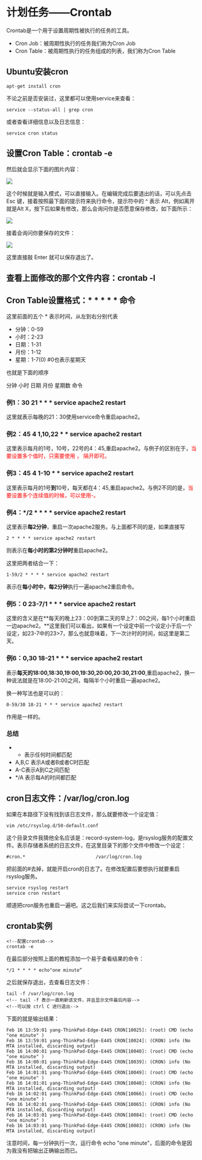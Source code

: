 # 计划任务——Crontab

Crontab是一个用于设置周期性被执行的任务的工具。

- Cron Job：被周期性执行的任务我们称为Cron Job
- Cron Table：被周期性执行的任务组成的列表，我们称为Cron Table

## Ubuntu安装cron

	apt-get install cron

不论之前是否安装过，这里都可以使用service来查看：

	service --status-all | grep cron

或者查看详细信息以及日志信息：

	service cron status

## 设置Cron Table：crontab -e

然后就会显示下面的图片内容：

![](http://img.blog.csdn.net/20170216103047396?watermark/2/text/aHR0cDovL2Jsb2cuY3Nkbi5uZXQvWVFYTExXWQ==/font/5a6L5L2T/fontsize/400/fill/I0JBQkFCMA==/dissolve/70/gravity/Center)

这个时候就是输入模式，可以直接输入。在编辑完成后要退出的话，可以先点击 Esc 键，接着按照最下面的提示符来执行命令，提示符中的 ^ 表示 Alt，例如离开就是Alt X，按下后如果有修改，那么会询问你是否愿意保存修改，如下面所示：

![](http://img.blog.csdn.net/20170216125353652?watermark/2/text/aHR0cDovL2Jsb2cuY3Nkbi5uZXQvWVFYTExXWQ==/font/5a6L5L2T/fontsize/400/fill/I0JBQkFCMA==/dissolve/70/gravity/Center)

接着会询问你要保存的文件：

![](http://img.blog.csdn.net/20170216125451107?watermark/2/text/aHR0cDovL2Jsb2cuY3Nkbi5uZXQvWVFYTExXWQ==/font/5a6L5L2T/fontsize/400/fill/I0JBQkFCMA==/dissolve/70/gravity/Center)

这里直接敲 Enter 就可以保存退出了。

## 查看上面修改的那个文件内容：crontab -l

## Cron Table设置格式：* * * * * 命令

这里前面的五个 * 表示时间，从左到右分别代表

- 分钟：0-59
- 小时：2-23
- 日期：1-31
- 月份：1-12
- 星期：1-7(0) #0也表示星期天

也就是下面的顺序

分钟 小时 日期 月份 星期数 命令

### 例1：30 21 * * * service apache2 restart

这里就表示每晚的21：30使用service命令重启apache2。

### 例2：45 4 1,10,22 * * service apache2 restart

这里表示每月的1号，10号，22号的4：45,重启apache2。与例子的区别在于，<font color="red">当要设置多个值时，只需要使用 ， 隔开即可。</font>

### 例3：45 4 1-10 * * service apache2 restart

这里表示每月的1号**到**10号，每天都在4：45,重启apache2。与例2不同的是，<font color="red">当要设置多个连续值的时候，可以使用-。</font>

### 例4：*/2 * * * * service apache2 restart

这里表示**每2分钟**，重启一次apache2服务。与上面都不同的是，如果直接写

	2 * * * * service apache2 restart

则表示在**每小时的第2分钟时**重启apache2。

这里把两者结合一下：

	1-59/2 * * * * service apache2 restart

表示在**每小时中，每2分钟**执行一遍apache2重启命令。

### 例5：0 23-7/1 * * * service apache2 restart

这里的含义是在**每天的晚上23：00到第二天的早上7：00之间，每1个小时重启一边apache2。**这里我们可以看出，如果有一个设定中前一个设定小于后一个设定，如23-7中的23>7，那么也就意味着，下一次计时的时间，如这里是第二天。

### 例6：0,30 18-21 * * * service apache2 restart

表示**每天的18:00,18:30,19:00,19:30,20:00,20:30,21:00**,重启apache2，换一种说法就是在18:00-21:00之间，每隔半个小时重启一遍apache2。

换一种写法也是可以的：

	0-59/30 18-21 * * * service apache2 restart

作用是一样的。

### 总结

- * 表示任何时间都匹配
- A,B,C 表示A或者B或者C时匹配
- A-C表示A到C之间匹配
- */A 表示每A的时间都匹配

## cron日志文件：/var/log/cron.log

如果在本路径下没有找到该日志文件，那么就要修改一个设定值：

	vim /etc/rsyslog.d/50-default.conf

这个目录文件我猜他全名应该是：record-system-log，是rsyslog服务的配置文件。表示存储者系统的日志文件，在这里目录下的那个文件中修改一个设定：

	#cron.*                          /var/log/cron.log

把前面的#去掉，就能开启cron的日志了。在修改配置后要想执行就要重启rsyslog服务。

	service rsyslog restart
	service cron restart

顺道把cron服务也重启一遍吧。这之后我们来实际尝试一下crontab。

## crontab实例

	<!--配置crontab-->	
	crontab -e

在最后部分按照上面的教程添加一个易于查看结果的命令：

	*/1 * * * * echo"one minute“

之后就保存退出，去查看日志文件：

	tail -f /var/log/cron.log
	<!-- tail -f 表示一直刷新该文件，并且显示文件最后内容-->
	<!--可以按 ctrl C 进行退出-->

下面的就是输出结果：

	Feb 16 13:59:01 yang-ThinkPad-Edge-E445 CRON[10025]: (root) CMD (echo "one minute" )
	Feb 16 13:59:01 yang-ThinkPad-Edge-E445 CRON[10024]: (CRON) info (No MTA installed, discarding output)
	Feb 16 14:00:01 yang-ThinkPad-Edge-E445 CRON[10040]: (root) CMD (echo "one minute" )
	Feb 16 14:00:01 yang-ThinkPad-Edge-E445 CRON[10039]: (CRON) info (No MTA installed, discarding output)
	Feb 16 14:01:01 yang-ThinkPad-Edge-E445 CRON[10049]: (root) CMD (echo "one minute" )
	Feb 16 14:01:01 yang-ThinkPad-Edge-E445 CRON[10048]: (CRON) info (No MTA installed, discarding output)
	Feb 16 14:02:01 yang-ThinkPad-Edge-E445 CRON[10066]: (root) CMD (echo "one minute" )
	Feb 16 14:02:01 yang-ThinkPad-Edge-E445 CRON[10065]: (CRON) info (No MTA installed, discarding output)
	Feb 16 14:03:01 yang-ThinkPad-Edge-E445 CRON[10084]: (root) CMD (echo "one minute" )
	Feb 16 14:03:01 yang-ThinkPad-Edge-E445 CRON[10083]: (CRON) info (No MTA installed, discarding output)

注意时间，每一分钟执行一次，运行命令 echo "one minute"，后面的命令是因为我没有把输出正确输出而已。





	












